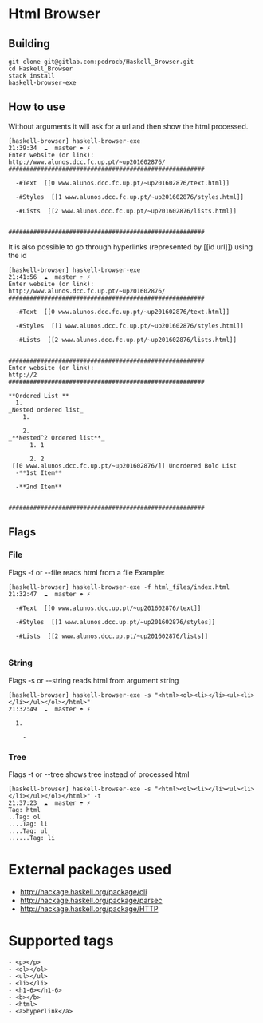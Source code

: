 # Html Browser

## Building
```
git clone git@gitlab.com:pedrocb/Haskell_Browser.git
cd Haskell_Browser
stack install
haskell-browser-exe
```

## How to use
Without arguments it will ask for a url and then show the html processed.
```
[haskell-browser] haskell-browser-exe                                                                                                                                  21:39:34  ☁  master ☂ ⚡
Enter website (or link): 
http://www.alunos.dcc.fc.up.pt/~up201602876/
#######################################################

  -#Text  [[0 www.alunos.dcc.fc.up.pt/~up201602876/text.html]] 

  -#Styles  [[1 www.alunos.dcc.fc.up.pt/~up201602876/styles.html]] 

  -#Lists  [[2 www.alunos.dcc.fc.up.pt/~up201602876/lists.html]] 


#######################################################
```

It is also possible to go through hyperlinks (represented by [[id url]]) using the id

```
[haskell-browser] haskell-browser-exe                                                                                                                                  21:41:56  ☁  master ☂ ⚡
Enter website (or link): 
http://www.alunos.dcc.fc.up.pt/~up201602876/ 
#######################################################

  -#Text  [[0 www.alunos.dcc.fc.up.pt/~up201602876/text.html]] 

  -#Styles  [[1 www.alunos.dcc.fc.up.pt/~up201602876/styles.html]] 

  -#Lists  [[2 www.alunos.dcc.fc.up.pt/~up201602876/lists.html]] 


#######################################################
Enter website (or link): 
http://2
#######################################################

**Ordered List **
  1. 
_Nested ordered list_
    1. 

    2. 
_**Nested^2 Ordered list**_
      1. 1

      2. 2
 [[0 www.alunos.dcc.fc.up.pt/~up201602876/]] Unordered Bold List   
  -**1st Item**

  -**2nd Item**


#######################################################
```

## Flags
### File
Flags -f or --file reads html from a file
Example: 
```
[haskell-browser] haskell-browser-exe -f html_files/index.html                                                                                                         21:32:47  ☁  master ☂ ⚡

  -#Text  [[0 www.alunos.dcc.up.pt/~up201602876/text]] 

  -#Styles  [[1 www.alunos.dcc.up.pt/~up201602876/styles]] 

  -#Lists  [[2 www.alunos.dcc.up.pt/~up201602876/lists]] 


```

### String
Flags -s or --string reads html from argument string
```
[haskell-browser] haskell-browser-exe -s "<html><ol><li></li><ul><li></li></ul></ol></html>"                                                                           21:32:49  ☁  master ☂ ⚡

  1. 

    -

```

### Tree
Flags -t or --tree shows tree instead of processed html
```
[haskell-browser] haskell-browser-exe -s "<html><ol><li></li><ul><li></li></ul></ol></html>" -t                                                                        21:37:23  ☁  master ☂ ⚡
Tag: html
..Tag: ol
....Tag: li
....Tag: ul
......Tag: li
```

# External packages used
- http://hackage.haskell.org/package/cli
- http://hackage.haskell.org/package/parsec
- http://hackage.haskell.org/package/HTTP

# Supported tags
```
- <p></p>
- <ol></ol>
- <ul></ul>
- <li></li>
- <h1-6></h1-6>
- <b></b>
- <html>
- <a>hyperlink</a>
```